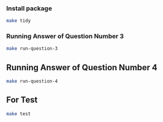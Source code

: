 ### Install package

```bash
make tidy
```

### Running Answer of Question Number 3

```bash
make run-question-3
```

## Running Answer of Question Number 4

```bash
make run-question-4
```

## For Test 

```bash
make test
```